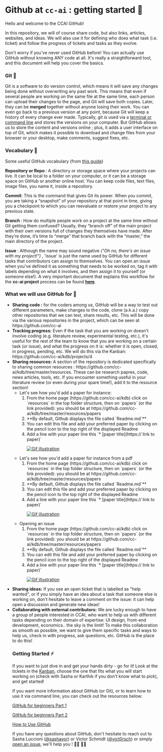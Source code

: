 # Github at `cc-ai` : getting started 🥋

Hello and welcome to the CCAI GitHub!

In this repository, we will of course share code, but also links, articles, websites, and ideas. We will also use it for defining who does what task (i.e. ticket) and follow the progress of tickets and tasks as they evolve.

Don't worry if you've never used GitHub before! You can actually use GitHub without knowing ANY code at all. It's really a straightforward tool, and this document will help you cover the basics.

<h3> Git 🌵</h3>

Git is a software to do version control, which means it will save any changes being done without overwriting any past work. This means that even if several people are working on the same file at the same time, each person can upload their changes to the page, and Git will save both copies. Later, they can be <b> merged </b> together without anyone losing their work. You can even go back to a previous version at any point, because Git will keep a history of every change ever made. Typically, git is used via a [terminal or command line](http://guides.beanstalkapp.com/version-control/common-git-commands.html) and stores the versions on your computer. But GitHub allows us to store the content and versions online ; plus, it adds a user interface on top of Git, which makes it possible to download and change files from your browser or your desktop, make comments, suggest fixes, etc.


<h3> Vocabulary 🙊</h3>

Some useful GitHub vocabulary (from [this guide](https://readwrite.com/2013/09/30/understanding-github-a-journey-for-beginners-part-1/))

<b> Repository or Repo </b>: A directory or storage space where your projects can live. It can be local to a folder on your computer, or it can be a storage space on GitHub or another online host. You can keep code files, text files, image files, you name it, inside a repository.

<b> Commit</b>: This is the command that gives Git its power. When you commit, you are taking a “snapshot” of your repository at that point in time, giving you a checkpoint to which you can reevaluate or restore your project to any previous state.

<b> Branch </b>: How do multiple people work on a project at the same time without Git getting them confused? Usually, they “branch off” of the main project with their own versions full of changes they themselves have made. After they’re done, it’s time to “merge” that branch back with the “master,” the main directory of the project.

<b> Issue </b>: Although the name may sound negative <i> ("Oh no, there's an issue with my project!") </i>, 'issue' is just the name used by GitHub for different tasks that contributors can assign to themselves. You can open an issue when you've defined it as something that needs to be worked on, tag it with labels depending on what it involves, and then assign it to yourself (or someone else!). A very important document that explains this workflow for the **cc-ai project** process can be found [**here**](https://github.com/cc-ai/kdb/tree/master/workflow).


<h3> What we will use GitHub for 🔦</h3>
<ul>
  <li> <b> Sharing code :</b> for the coders among us, GitHub will be a way to test out different parameters, make changes to the code, clone (a.k.a.) copy other repositories that we can test, share results, etc. This will be done via the various repositories in the project, which can be seen at https://github.com/cc-ai </li>

  <li> <b> Tracking progress:</b> Even if the task that you are working on doesn't involve coding (e.g. literature review, experimental testing, etc.), it's useful for the rest of the team to know that you are working on a certain task (or issue), and what the progress on it is: whether it is open, closed, in progress, pending, etc. We will do this via the Kanban: https://github.com/cc-ai/kdb/projects/4 </li>

 <li> <b> Sharing resources:</b> A section of the repository is dedicated specifically to sharing common resources : https://github.com/cc-ai/kdb/tree/master/resources. These can be research papres, code, news articles, tools, etc. If you encounter something useful in your literature review (or even during your spare time!), add it to the resource section! 
 
<ul>

<li>Let's see how you'd add a paper for instance:

<ol>
<li>From the home page (https://github.com/cc-ai/kdb) click on `resources` in the top folder structure, then on `papers` (or the link provided): you should be at https://github.com/cc-ai/kdb/tree/master/resources/papers</li>
<li>**By default, Github displays the file called `Readme.md`**</li>
<li>You can edit this file and add your preferred paper by clicking on the pencil icon to the top right of the displayed Readme</li>
<li>Add a line with your paper line this `* [paper title](https:// link to paper)`</li>

[![Gif illustration](https://media.giphy.com/media/co5O8kmFcr0kv6kj7M/giphy.gif)](https://media.giphy.com/media/co5O8kmFcr0kv6kj7M/giphy.gif)

</ol>

</li>

<li>Let's see how you'd add a paper for instance from a pdf

<ol>
<li>From the home page (https://github.com/cc-ai/kdb) click on `resources` in the top folder structure, then on `papers` (or the link provided): you should be at https://github.com/cc-ai/kdb/tree/master/resources/papers</li>
<li>**By default, Github displays the file called `Readme.md`**</li>
<li>You can edit this file and add your preferred paper by clicking on the pencil icon to the top right of the displayed Readme</li>
<li>Add a line with your paper line this `* [paper title](https:// link to paper)`</li>

[![Gif illustration](https://media.giphy.com/media/co5O8kmFcr0kv6kj7M/giphy.gif)](https://media.giphy.com/media/co5O8kmFcr0kv6kj7M/giphy.gif)

</ol>

</li>

<li>Opening an issue

<ol>
<li>From the home page (https://github.com/cc-ai/kdb) click on `resources` in the top folder structure, then on `papers` (or the link provided): you should be at https://github.com/cc-ai/kdb/tree/master/resources/papers</li>
<li>**By default, Github displays the file called `Readme.md`**</li>
<li>You can edit this file and add your preferred paper by clicking on the pencil icon to the top right of the displayed Readme</li>
<li>Add a line with your paper line this `* [paper title](https:// link to paper)`</li>

[![Gif illustration](https://media.giphy.com/media/co5O8kmFcr0kv6kj7M/giphy.gif)](https://media.giphy.com/media/co5O8kmFcr0kv6kj7M/giphy.gif)

</ol>

</li>



</ul>
 
 </li>

<li> <b> Sharing ideas:</b> If you see an open ticket that is labelled as "help wanted", or if you simply have an idea about a task that someone else is working on, don't hesitate to leave a comment on the issue: it can help open a discussion and generate new ideas! </li>

<li> <b> Collaborating with external contributors:</b> We are lucky enough to have a group of people interested in CCAI, who want to help us with different tasks depending on their domain of expertise: UI design, front-end development, economics.. the sky is the limit! To make this collaboration as smooth as possible, we want to give them specific tasks and ways to help us, check in with progress, ask questions, etc. GitHub is the place to do this!  </li>

<h3> Getting Started ⚡️</h3>

If you want to just dive in and get your hands dirty - go for it! Look at the tickets in the [Kanban](https://github.com/orgs/cc-ai/projects/2), choose the one that fits what you will start working on (check with Sasha or Karthik if you don't know what to pick), and get started!


If you want more information about GitHub (or Git), or to learn how to use it via command line, you can check out the resources below:

[GitHub for beginners Part 1](https://readwrite.com/2013/09/30/understanding-github-a-journey-for-beginners-part-1/) 

[GitHub for beginners Part 2](https://readwrite.com/2013/10/02/github-for-beginners-part-2/) 

[How to Use GitHub](https://www.edureka.co/blog/how-to-use-github/)

If you have any questions about GitHub, don't hesitate to reach out to Sasha Luccioni ([@sashavor](https://github.com/sashavor)) or Victor Schmidt ([@vict0rsch](https://github.com/vict0rsch)) or simply [open an issue](https://github.com/cc-ai/kdb/issues/new), we'll help you ! 👩‍✈️ 👨‍✈️
